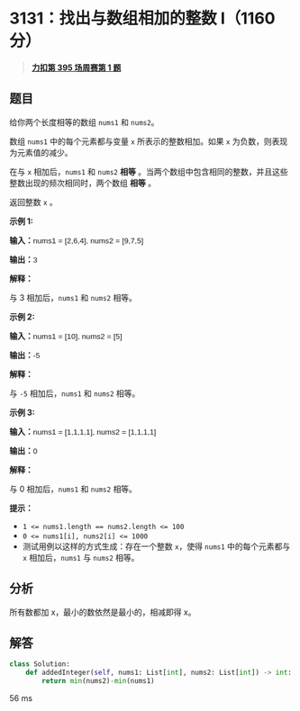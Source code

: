 # 3131：找出与数组相加的整数 I（1160 分）


> <u>**[力扣第 395 场周赛第 1 题](https://leetcode.cn/problems/find-the-integer-added-to-array-i/)**</u>

## 题目

<p>给你两个长度相等的数组 <code>nums1</code> 和 <code>nums2</code>。</p>

<p>数组 <code>nums1</code> 中的每个元素都与变量 <code>x</code> 所表示的整数相加。如果 <code>x</code> 为负数，则表现为元素值的减少。</p>

<p>在与 <code>x</code> 相加后，<code>nums1</code> 和 <code>nums2</code> <strong>相等</strong> 。当两个数组中包含相同的整数，并且这些整数出现的频次相同时，两个数组 <strong>相等</strong> 。</p>

<p>返回整数 <code>x</code> 。</p>



<p><strong class="example">示例 1:</strong></p>

<div class="example-block">
<p><strong>输入：</strong><span class="example-io" style="
font-family: Menlo,sans-serif;
font-size: 0.85rem;
">nums1 = [2,6,4], nums2 = [9,7,5]</span></p>

<p><strong>输出：</strong><span class="example-io" style="
font-family: Menlo,sans-serif;
font-size: 0.85rem;
">3</span></p>

<p><strong>解释：</strong></p>

<p>与 3 相加后，<code>nums1</code> 和 <code>nums2</code> 相等。</p>
</div>

<p><strong class="example">示例 2:</strong></p>

<div class="example-block">
<p><strong>输入：</strong><span class="example-io" style="
font-family: Menlo,sans-serif;
font-size: 0.85rem;
">nums1 = [10], nums2 = [5]</span></p>

<p><strong>输出：</strong><span class="example-io" style="
font-family: Menlo,sans-serif;
font-size: 0.85rem;
">-5</span></p>

<p><strong>解释：</strong></p>

<p>与 <code>-5</code> 相加后，<code>nums1</code> 和 <code>nums2</code> 相等。</p>
</div>

<p><strong class="example">示例 3:</strong></p>

<div class="example-block">
<p><strong>输入：</strong><span class="example-io" style="
font-family: Menlo,sans-serif;
font-size: 0.85rem;
">nums1 = [1,1,1,1], nums2 = [1,1,1,1]</span></p>

<p><strong>输出：</strong><span class="example-io" style="
font-family: Menlo,sans-serif;
font-size: 0.85rem;
">0</span></p>

<p><strong>解释：</strong></p>

<p>与 0 相加后，<code>nums1</code> 和 <code>nums2</code> 相等。</p>
</div>



<p><strong>提示：</strong></p>

<ul>
<li><code>1 &lt;= nums1.length == nums2.length &lt;= 100</code></li>
<li><code>0 &lt;= nums1[i], nums2[i] &lt;= 1000</code></li>
<li>测试用例以这样的方式生成：存在一个整数 <code>x</code>，使得 <code>nums1</code> 中的每个元素都与 <code>x</code> 相加后，<code>nums1</code> 与 <code>nums2</code> 相等。</li>
</ul>




## 分析

所有数都加 x，最小的数依然是最小的，相减即得 x。

## 解答


```python
class Solution:
    def addedInteger(self, nums1: List[int], nums2: List[int]) -> int:
        return min(nums2)-min(nums1)
```
56 ms
